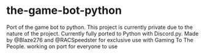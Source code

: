 # the-game-bot-python
Port of the game bot to python.
This project is currently private due to the nature of the project.
Currently fully ported to Python with Discord.py.
Made by @Blaze276 and @RACSpeedster for exclusive use with Gaming To The People.
working on port for everyone to use
